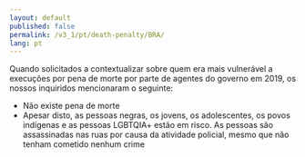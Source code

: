 ```yaml
---
layout: default
published: false
permalink: /v3_1/pt/death-penalty/BRA/
lang: pt
---
```


Quando solicitados a contextualizar sobre quem era mais vulnerável a execuções por pena de morte por parte de agentes do governo em 2019, os nossos inquiridos mencionaram o seguinte:

-	Não existe pena de morte
-	Apesar disto, as pessoas negras, os jovens, os adolescentes, os povos indígenas e as pessoas LGBTQIA+ estão em risco. As pessoas são assassinadas nas ruas por causa da atividade policial, mesmo que não tenham cometido nenhum crime
